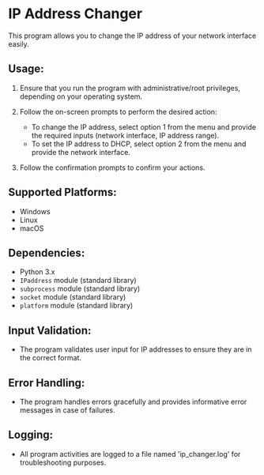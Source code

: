 # IP Address Changer

This program allows you to change the IP address of your network interface easily.

## Usage:

1. Ensure that you run the program with administrative/root privileges, depending on your operating system.

2. Follow the on-screen prompts to perform the desired action:
   - To change the IP address, select option 1 from the menu and provide the required inputs (network interface, IP address range).
   - To set the IP address to DHCP, select option 2 from the menu and provide the network interface.

3. Follow the confirmation prompts to confirm your actions.

## Supported Platforms:

- Windows
- Linux
- macOS

## Dependencies:

- Python 3.x
- `IPaddress` module (standard library)
- `subprocess` module (standard library)
- `socket` module (standard library)
- `platform` module (standard library)

## Input Validation:

- The program validates user input for IP addresses to ensure they are in the correct format.

## Error Handling:

- The program handles errors gracefully and provides informative error messages in case of failures.

## Logging:

- All program activities are logged to a file named 'ip_changer.log' for troubleshooting purposes.

